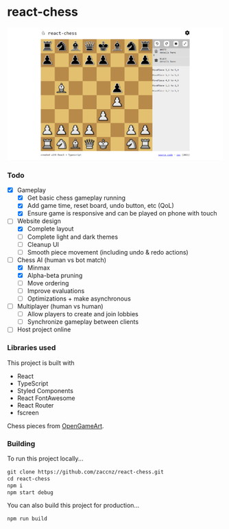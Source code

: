 # react-chess

![Screenshot of the game](screenshots/first_ui.png)  

### Todo

- [x] Gameplay
  - [x] Get basic chess gameplay running
  - [x] Add game time, reset board, undo button, etc (QoL)
  - [x] Ensure game is responsive and can be played on phone with touch
- [ ] Website design
  - [x] Complete layout
  - [ ] Complete light and dark themes
  - [ ] Cleanup UI
  - [ ] Smooth piece movement (including undo & redo actions)
- [ ] Chess AI (human vs bot match)
  - [x] Minmax
  - [x] Alpha-beta pruning
  - [ ] Move ordering
  - [ ] Improve evaluations
  - [ ] Optimizations + make asynchronous
- [ ] Multiplayer (human vs human)
  - [ ] Allow players to create and join lobbies
  - [ ] Synchronize gameplay between clients
- [ ] Host project online

### Libraries used
This project is built with  
- React
- TypeScript
- Styled Components
- React FontAwesome
- React Router
- fscreen

Chess pieces from [OpenGameArt](https://opengameart.org/content/chess-pieces-and-board-squares).  


### Building

To run this project locally...  
```
git clone https://github.com/zaccnz/react-chess.git
cd react-chess
npm i
npm start debug
```
  
You can also build this project for production...
```
npm run build
```
  
